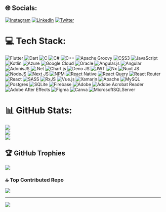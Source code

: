 
## 🌐 Socials:
[![Instagram](https://img.shields.io/badge/Instagram-%23E4405F.svg?logo=Instagram&logoColor=white)](https://instagram.com/yyunusimsek) [![LinkedIn](https://img.shields.io/badge/LinkedIn-%230077B5.svg?logo=linkedin&logoColor=white)](https://linkedin.com/in/developersimsek) [![Twitter](https://img.shields.io/badge/Twitter-%231DA1F2.svg?logo=Twitter&logoColor=white)](https://twitter.com/developersimsek) 

# 💻 Tech Stack:
![Flutter]([https://img.shields.io/badge/c-%2300599C.svg?style=flat&logo=c&logoColor=white](https://camo.githubusercontent.com/b6d2d66adc138025ea9cdf8444cdc29a588c98d062c263f8651ba6b7ad46fef0/68747470733a2f2f696d672e736869656c64732e696f2f62616467652f466c75747465722d2532333032353639422e7376673f7374796c653d666f722d7468652d6261646765266c6f676f3d466c7574746572266c6f676f436f6c6f723d7768697465)) ![Dart](https://img.shields.io/badge/dart-%230175C2.svg?style=flat&logo=dart&logoColor=white)  ![C](https://img.shields.io/badge/c-%2300599C.svg?style=flat&logo=c&logoColor=white) ![C#](https://img.shields.io/badge/c%23-%23239120.svg?style=flat&logo=csharp&logoColor=white) ![C++](https://img.shields.io/badge/c++-%2300599C.svg?style=flat&logo=c%2B%2B&logoColor=white) ![Apache Groovy](https://img.shields.io/badge/Apache%20Groovy-4298B8.svg?style=flat&logo=Apache+Groovy&logoColor=white) ![CSS3](https://img.shields.io/badge/css3-%231572B6.svg?style=flat&logo=css3&logoColor=white)  ![JavaScript](https://img.shields.io/badge/javascript-%23323330.svg?style=flat&logo=javascript&logoColor=%23F7DF1E) ![Kotlin](https://img.shields.io/badge/kotlin-%237F52FF.svg?style=flat&logo=kotlin&logoColor=white) ![Azure](https://img.shields.io/badge/azure-%230072C6.svg?style=flat&logo=microsoftazure&logoColor=white) ![Google Cloud](https://img.shields.io/badge/GoogleCloud-%234285F4.svg?style=flat&logo=google-cloud&logoColor=white) ![Oracle](https://img.shields.io/badge/Oracle-F80000?style=flat&logo=oracle&logoColor=white) ![Angular.js](https://img.shields.io/badge/angular.js-%23E23237.svg?style=flat&logo=angularjs&logoColor=white) ![Angular](https://img.shields.io/badge/angular-%23DD0031.svg?style=flat&logo=angular&logoColor=white) ![AdonisJS](https://img.shields.io/badge/adonisjs-%23220052.svg?style=flat&logo=adonisjs&logoColor=white) ![.Net](https://img.shields.io/badge/.NET-5C2D91?style=flat&logo=.net&logoColor=white) ![Chart.js](https://img.shields.io/badge/chart.js-F5788D.svg?style=flat&logo=chart.js&logoColor=white) ![Deno JS](https://img.shields.io/badge/deno%20js-000000?style=flat&logo=deno&logoColor=white) ![JWT](https://img.shields.io/badge/JWT-black?style=flat&logo=JSON%20web%20tokens) ![Nx](https://img.shields.io/badge/nx-143055?style=flat&logo=nx&logoColor=white) ![Nuxt JS](https://img.shields.io/badge/Nuxt-002E3B?style=flat&logo=nuxt.js&logoColor=#00DC82) ![NodeJS](https://img.shields.io/badge/node.js-6DA55F?style=flat&logo=node.js&logoColor=white) ![Next JS](https://img.shields.io/badge/Next-black?style=flat&logo=next.js&logoColor=white) ![NPM](https://img.shields.io/badge/NPM-%23CB3837.svg?style=flat&logo=npm&logoColor=white) ![React Native](https://img.shields.io/badge/react_native-%2320232a.svg?style=flat&logo=react&logoColor=%2361DAFB) ![React Query](https://img.shields.io/badge/-React%20Query-FF4154?style=flat&logo=react%20query&logoColor=white) ![React Router](https://img.shields.io/badge/React_Router-CA4245?style=flat&logo=react-router&logoColor=white) ![React](https://img.shields.io/badge/react-%2320232a.svg?style=flat&logo=react&logoColor=%2361DAFB) ![SASS](https://img.shields.io/badge/SASS-hotpink.svg?style=flat&logo=SASS&logoColor=white) ![RxJS](https://img.shields.io/badge/rxjs-%23B7178C.svg?style=flat&logo=reactivex&logoColor=white) ![Vue.js](https://img.shields.io/badge/vue.js-%2335495e.svg?style=flat&logo=vuedotjs&logoColor=%234FC08D) ![Xamarin](https://img.shields.io/badge/Xamarin-3199DC?style=flat&logo=xamarin&logoColor=white) ![Apache](https://img.shields.io/badge/apache-%23D42029.svg?style=flat&logo=apache&logoColor=white) ![MySQL](https://img.shields.io/badge/mysql-%2300000f.svg?style=flat&logo=mysql&logoColor=white) ![Postgres](https://img.shields.io/badge/postgres-%23316192.svg?style=flat&logo=postgresql&logoColor=white) ![SQLite](https://img.shields.io/badge/sqlite-%2307405e.svg?style=flat&logo=sqlite&logoColor=white) ![Firebase](https://img.shields.io/badge/Firebase-039BE5?style=flat&logo=Firebase&logoColor=white) ![Adobe](https://img.shields.io/badge/adobe-%23FF0000.svg?style=flat&logo=adobe&logoColor=white) ![Adobe Acrobat Reader](https://img.shields.io/badge/Adobe%20Acrobat%20Reader-EC1C24.svg?style=flat&logo=Adobe%20Acrobat%20Reader&logoColor=white) ![Adobe After Effects](https://img.shields.io/badge/Adobe%20After%20Effects-9999FF.svg?style=flat&logo=Adobe%20After%20Effects&logoColor=white) ![Figma](https://img.shields.io/badge/figma-%23F24E1E.svg?style=flat&logo=figma&logoColor=white) ![Canva](https://img.shields.io/badge/Canva-%2300C4CC.svg?style=flat&logo=Canva&logoColor=white) ![MicrosoftSQLServer](https://img.shields.io/badge/Microsoft%20SQL%20Server-CC2927?style=flat&logo=microsoft%20sql%20server&logoColor=white)
# 📊 GitHub Stats:
![](https://github-readme-stats.vercel.app/api?username=developersimsek&theme=prussian&hide_border=true&include_all_commits=false&count_private=true)<br/>
![](https://github-readme-streak-stats.herokuapp.com/?user=developersimsek&theme=prussian&hide_border=true)<br/>
![](https://github-readme-stats.vercel.app/api/top-langs/?username=developersimsek&theme=prussian&hide_border=true&include_all_commits=false&count_private=true&layout=compact)

## 🏆 GitHub Trophies
![](https://github-profile-trophy.vercel.app/?username=developersimsek&theme=radical&no-frame=false&no-bg=false&margin-w=4)

### 🔝 Top Contributed Repo
![](https://github-contributor-stats.vercel.app/api?username=developersimsek&limit=5&theme=dracula&combine_all_yearly_contributions=true)

---
[![](https://visitcount.itsvg.in/api?id=developersimsek&icon=0&color=0)](https://visitcount.itsvg.in)

<!-- Proudly created with GPRM ( https://gprm.itsvg.in ) -->
